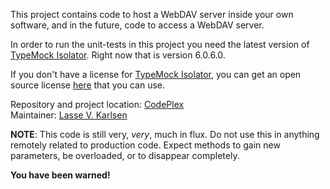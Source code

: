 This project contains code to host a WebDAV server inside your own
software, and in the future, code to access a WebDAV server.

In order to run the unit-tests in this project you need the latest
version of [TypeMock Isolator][3]. Right now that is version 6.0.6.0.

If you don't have a license for [TypeMock Isolator][3], you can get
an open source license [here][4] that you can use.

Repository and project location: [CodePlex][1]  
Maintainer: [Lasse V. Karlsen][2]

**NOTE**: This code is still very, *very*, much in flux. Do not use this
in anything remotely related to production code. Expect methods to gain
new parameters, be overloaded, or to disappear completely.

**You have been warned!**

  [1]: http://webdavsharp.codeplex.com/
  [2]: mailto:lasse@vkarlsen.no
  [3]: http://www.typemock.com/typemock-isolator-product3/
  [4]: http://site.typemock.com/free_open_source_license_form.php